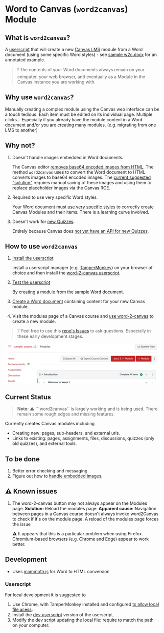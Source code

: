# Word to Canvas (```word2canvas```) Module

## What is ```word2canvas```?

A [userscript](https://en.wikipedia.org/wiki/User_script) that will create a new [Canvas LMS](https://www.instructure.com/en-au/canvas) module from a Word document (using some specific Word styles) - see [sample w2c.docx](./https://github.com/djplaner/word-to-canvas-module/raw/main/sample%20w2c.docx) for an annotated example.

> :exclamation: The contents of your Word documents always remain on your computer, your web browser, and eventually as a Module in the Canvas instance you are working with.

## Why use ```word2canvas```?

Manually creating a complex module using the Canvas web interface can be a touch tedious. Each item must be edited on its individual page. Multiple clicks... Especially if you already have the module content in a Word document and/or you are creating many modules. (e.g. migrating from one LMS to another)

## Why not?

1. Doesn't handle images embedded in Word documents.

   The Canvas editor [removes base64 encoded images from HTML](https://community.canvaslms.com/t5/Canvas-Question-Forum/base64-Images-Not-Displaying-in-Course-Pages/td-p/464739). The method ```word2canvas``` uses to convert the Word document to HTML converts images to base64 encoded images. The [current suggested "solution"](./docs/warnings/htmlConversion.md#base64-images) requires manual saving of these images and using them to replace placeholder images via the Canvas RCE. 

2. Required to use very specific Word styles.

   Your Word document must [use very specific styles](https://github.com/djplaner/word-to-canvas-module/blob/main/docs/create.md#summary-word-2-canvas-styles-and-their-purpose) to correctly create Canvas Modules and their items. There is a learning curve involved.

2. Doesn't work for [new Quizzes](https://community.canvaslms.com/t5/Canvas-Question-Forum/QUIZZES-NEXT-API/m-p/140850/highlight/true#M56387).

   Entirely because Canvas does [not yet have an API for new Quizzes](https://community.canvaslms.com/t5/Canvas-Question-Forum/QUIZZES-NEXT-API/m-p/140850/highlight/true#M56387).


## How to use ```word2canvas```

1. [Install the userscript](./docs/install.md) 

   Install a userscript manager (e.g. [TamperMonkey](https://www.tampermonkey.net/)) on your browser of choice and then install the [word-2-canvas userscript](https://github.com/djplaner/word-to-canvas-module/raw/main/release/word2canvas.live.user.js).

2. [Test the userscript](./docs/test.md)

   By creating a module from the sample Word document.

3. [Create a Word document](./docs/create.md) containing content for your new Canvas module.  
4. Visit the modules page of a Canvas course and [use word-2-canvas](./docs/use.md) to create a new module.

> :grey_question: Feel free to use this [repo's Issues](https://github.com/djplaner/word-to-canvas-module/issues) to ask questions. Especially in these early development stages.

![Canvas modules page with the word-2-canvas button added](docs/images/w2c-btn-modules-page.png)

## Current Status

> **Note:** :warning: ```word2canvas`` is largely working and is being used. There remain some rough edges and missing features.

Currently creates Canvas modules including
- Creating new: pages, sub-headers, and external urls.
- Links to existing: pages, assignments, files, discussions, quizzes (only old quizzes), and external tools.

## To be done

1. Better error checking and messaging
3. Figure out how to [handle embedded images](https://github.com/djplaner/word-to-canvas-module/issues/28).

## :warning: Known issues

1. The word-2-canvas button may not always appear on the Modules page.
   **Solution:** Reload the modules page. **Apparent cause:** Navigation between pages in a Canvas course doesn't always invoke word2Canvas to check if it's on the module page. A reload of the modules page forces the issue

   :warning: It appears that this is a particular problem when using Firefox. Chromium-based browsers (e.g. Chrome and Edge) appear to work better.

## Development

- Uses [mammoth.js](https://github.com/mwilliamson/mammoth.js/) for Word to HTML conversion

### Userscript

For local development it is suggested to

1. Use Chrome, with TamperMonkey installed and configured [to allow local file acess](https://www.tampermonkey.net/faq.php#Q204).
2. Install the [dev userscript](./dist/devWord2Canvas.user.js) version of the userscript.
3. Modify the dev script updating the local file: require to match the path on your computer.
